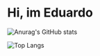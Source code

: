 # Hi, im Eduardo


![Anurag's GitHub stats](https://github-readme-stats.vercel.app/api?username=eduardocosta6&show_icons=true&theme=tokyonight)

![Top Langs](https://github-readme-stats.vercel.app/api/top-langs/?username=eduardocosta6&hide_progress=true )

